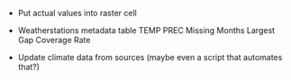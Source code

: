 - Put actual values into raster cell

- Weatherstations metadata table
                    TEMP    PREC
  Missing Months
  Largest Gap
  Coverage Rate

- Update climate data from sources (maybe even a script that automates that?)
